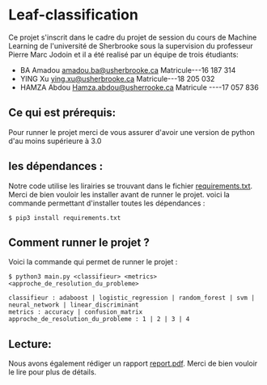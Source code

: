 # Leaf-classification

Ce projet s'inscrit dans le cadre du projet de session du cours de Machine Learning de l'université de Sherbrooke sous la supervision du professeur Pierre Marc Jodoin et il a été realisé par un équipe de trois étudiants:
 
* BA Amadou    amadou.ba@usherbrooke.ca     Matricule---16 187 314
* YING Xu      ying.xu@usherbrooke.ca       Matricule---18 205 032
* HAMZA Abdou  Hamza.abdou@usherrooke.ca     Matricule ----17 057 836 


## Ce qui est prérequis:

Pour runner le projet merci de vous assurer d'avoir une version de python d'au moins supérieure à 3.0

## les dépendances :

Notre code utilise les lirairies se trouvant dans le fichier [requirements.txt](requirements.txt). Merci de bien vouloir les installer avant de runner le projet. voici la commande permettant d'installer toutes les dépendances :

```console
$ pip3 install requirements.txt
```


## Comment runner le projet ?

Voici la commande qui permet de runner le projet :

```console
$ python3 main.py <classifieur> <metrics> <approche_de_resolution_du_probleme>

classifieur : adaboost | logistic_regression | random_forest | svm | neural_network | linear_discriminant 
metrics : accuracy | confusion_matrix 
approche_de_resolution_du_probleme : 1 | 2 | 3 | 4
```

## Lecture:

 Nous avons également rédiger un rapport [report.pdf](report.pdf). Merci de bien vouloir le lire pour plus de détails.




